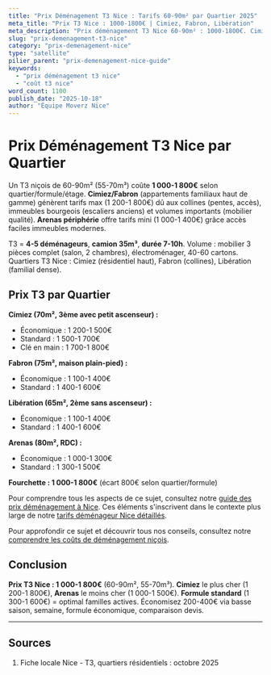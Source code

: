 ```yaml
---
title: "Prix Déménagement T3 Nice : Tarifs 60-90m² par Quartier 2025"
meta_title: "Prix T3 Nice : 1000-1800€ | Cimiez, Fabron, Libération"
meta_description: "Prix déménagement T3 Nice 60-90m² : 1000-1800€. Cimiez 1200-1800€, Libération 1100-1600€, Arenas 1000-1400€. 55-70m³. Guide complet."
slug: "prix-demenagement-t3-nice"
category: "prix-demenagement-nice"
type: "satellite"
pilier_parent: "prix-demenagement-nice-guide"
keywords:
  - "prix déménagement t3 nice"
  - "coût t3 nice"
word_count: 1100
publish_date: "2025-10-18"
author: "Équipe Moverz Nice"
---
```


# Prix Déménagement T3 Nice par Quartier

Un T3 niçois de 60-90m² (55-70m³) coûte **1 000-1 800€** selon quartier/formule/étage. **Cimiez/Fabron** (appartements familiaux haut de gamme) génèrent tarifs max (1 200-1 800€) dû aux collines (pentes, accès), immeubles bourgeois (escaliers anciens) et volumes importants (mobilier qualité). **Arenas périphérie** offre tarifs mini (1 000-1 400€) grâce accès faciles immeubles modernes.

T3 = **4-5 déménageurs**, **camion 35m³**, **durée 7-10h**. Volume : mobilier 3 pièces complet (salon, 2 chambres), électroménager, 40-60 cartons. Quartiers T3 Nice : Cimiez (résidentiel haut), Fabron (collines), Libération (familial dense).

## Prix T3 par Quartier

**Cimiez (70m², 3ème avec petit ascenseur) :**
- Économique : 1 200-1 500€
- Standard : 1 500-1 700€
- Clé en main : 1 700-1 800€

**Fabron (75m², maison plain-pied) :**
- Économique : 1 100-1 400€
- Standard : 1 400-1 600€

**Libération (65m², 2ème sans ascenseur) :**
- Économique : 1 100-1 400€
- Standard : 1 400-1 600€

**Arenas (80m², RDC) :**
- Économique : 1 000-1 300€
- Standard : 1 300-1 500€

**Fourchette : 1 000-1 800€** (écart 800€ selon quartier/formule)

Pour comprendre tous les aspects de ce sujet, consultez notre [guide des prix déménagement à Nice](/blog/prix/prix-demenagement-nice-guide). Ces éléments s'inscrivent dans le contexte plus large de notre [tarifs déménageur Nice détaillés](/blog/prix/prix-demenagement-nice-guide).



Pour approfondir ce sujet et découvrir tous nos conseils, consultez notre [comprendre les coûts de déménagement niçois](/blog/prix/prix-demenagement-nice-guide).

## Conclusion

**Prix T3 Nice : 1 000-1 800€** (60-90m², 55-70m³). **Cimiez** le plus cher (1 200-1 800€), **Arenas** le moins cher (1 000-1 500€). **Formule standard** (1 300-1 600€) = optimal familles actives. Économisez 200-400€ via basse saison, semaine, formule économique, comparaison devis.

---

## Sources

1. Fiche locale Nice - T3, quartiers résidentiels : octobre 2025


